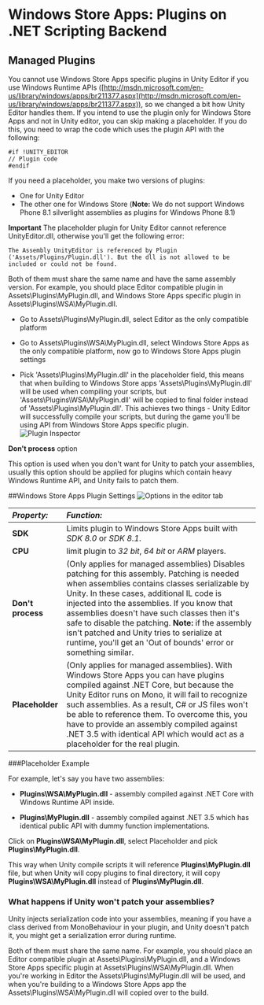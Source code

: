 # Windows Store Apps: Plugins on .NET Scripting Backend

## Managed Plugins

You cannot use Windows Store Apps specific plugins in Unity Editor if you use Windows Runtime APIs ([http://msdn.microsoft.com/en-us/library/windows/apps/br211377.aspx](http://msdn.microsoft.com/en-us/library/windows/apps/br211377.aspx)), so we changed a bit how Unity Editor handles them. 
If you intend to use the plugin only for Windows Store Apps and not in Unity editor, you can skip making a placeholder. If you do this, you need to wrap the code which uses the plugin API with the following:

```
#if !UNITY_EDITOR
// Plugin code
#endif
```

If you need a placeholder, you make two versions of plugins:

* One for Unity Editor
* The other one for Windows Store (__Note:__ We do not support Windows Phone 8.1 silverlight assemblies as plugins for Windows Phone 8.1)
 
**Important** The placeholder plugin for Unity Editor cannot reference UnityEditor.dll, otherwise you'll get the following error:

```
The Assembly UnityEditor is referenced by Plugin ('Assets/Plugins/Plugin.dll'). But the dll is not allowed to be included or could not be found.
```

Both of them must share the same name and have the same assembly version. For example, you should place Editor compatible plugin in Assets\Plugins\MyPlugin.dll, and Windows Store Apps specific plugin in Assets\Plugins\WSA\MyPlugin.dll.

* Go to Assets\Plugins\MyPlugin.dll, select Editor as the only compatible platform

* Go to Assets\Plugins\WSA\MyPlugin.dll, select Windows Store Apps as the only compatible platform, now go to Windows Store Apps plugin settings

* Pick 'Assets\Plugins\MyPlugin.dll' in the placeholder field, this means that when building to Windows Store apps 'Assets\Plugins\MyPlugin.dll' will be used when compiling your scripts, but 'Assets\Plugins\WSA\MyPlugin.dll' will be copied to final folder instead of 'Assets\Plugins\MyPlugin.dll'. This achieves two things - Unity Editor will successfully compile your scripts, but during the game you'll be using API from Windows Store Apps specific plugin.  
![Plugin Inspector](../uploads/Main/PluginsWSASettings.png)

**Don't process** option

This option is used when you don't want for Unity to patch your assemblies, usually this option should be applied for plugins which contain heavy Windows Runtime API, and Unity fails to patch them.

##Windows Store Apps Plugin Settings
![Options in the editor tab](../uploads/Main/PluginInspectorWSATab.png)

|**_Property:_** |**_Function:_** |
|:---|:---|
|__SDK__ |Limits plugin to Windows Store Apps built with _SDK 8.0_ or _SDK 8.1_. |
|__CPU__ |limit plugin to _32 bit_, _64 bit_ or _ARM_ players. |
|__Don't process__ |(Only applies for managed assemblies) Disables patching for this assembly. Patching is needed when assemblies contains classes serializable by Unity. In these cases, additional IL code is injected into the assemblies. If you know that assemblies doesn't have such classes then it's safe to disable the patching. **Note:** if the assembly isn't patched and Unity tries to serialize at runtime, you'll get an 'Out of bounds' error or something similar. |
|__Placeholder__ |(Only applies for managed assemblies). With Windows Store Apps you can have plugins compiled against .NET Core, but because the Unity Editor runs on Mono, it will fail to recognize such assemblies. As a result, C# or JS files won't be able to reference them. To overcome this, you have to provide an assembly compiled against .NET 3.5 with identical API which would act as a placeholder for the real plugin. |


###Placeholder Example

For example, let's say you have two assemblies:

* **Plugins\WSA\MyPlugin.dll** - assembly compiled against .NET Core with Windows Runtime API inside.

* **Plugins\MyPlugin.dll** - assembly compiled against .NET 3.5 which has identical public API with dummy function implementations.



Click on **Plugins\WSA\MyPlugin.dll**, select Placeholder and pick **Plugins\MyPlugin.dll**. 

This way when Unity compile scripts it will reference **Plugins\MyPlugin.dll** file, but when Unity will copy plugins to final directory, it will copy **Plugins\WSA\MyPlugin.dll** instead of **Plugins\MyPlugin.dll**.




### What happens if Unity won't patch your assemblies?

Unity injects serialization code into your assemblies, meaning if you have a class derived from MonoBehaviour in your plugin, and Unity doesn't patch it, you might get a serialization error during runtime.

Both of them must share the same name. For example, you should place an Editor compatible plugin at Assets\Plugins\MyPlugin.dll, and a Windows Store Apps specific plugin at Assets\Plugins\WSA\MyPlugin.dll. When you're working in Editor the Assets\Plugins\MyPlugin.dll will be used, and when you're building to a Windows Store Apps app the Assets\Plugins\WSA\MyPlugin.dll will copied over to the build.
